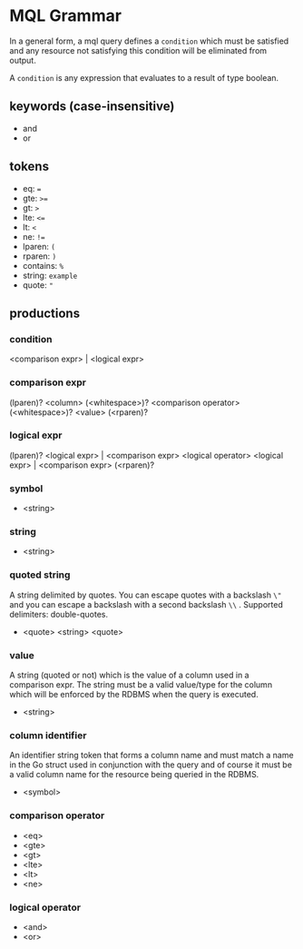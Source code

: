 # MQL Grammar

In a general form, a mql query defines a `condition` which must be satisfied and any resource not
satisfying this condition will be eliminated from output.  

A `condition` is any expression that evaluates to a result of type boolean. 

## keywords (case-insensitive)

* and
* or
  
## tokens

* eq: `=`
* gte: `>=`
* gt: `>`
* lte: `<=`
* lt: `<`
* ne: `!=`
* lparen: `(`
* rparen: `)`
* contains: `%`
* string: `example`
* quote: `"`

## productions

### condition

\<comparison expr> | \<logical expr>

### comparison expr

(lparen)? \<column> (\<whitespace>)? \<comparison operator> (\<whitespace>)?
\<value> (\<rparen)?

### logical expr

(lparen)? \<logical expr> | \<comparison expr> \<logical operator> \<logical expr> |
\<comparison expr> (\<rparen)?

### symbol

* \<string>

### string

* \<string>

### quoted string

A string delimited by quotes.  You can escape quotes with a backslash `\"` and
you can escape a backslash with a second backslash `\\` . Supported delimiters:
double-quotes.

* \<quote> \<string> \<quote>

### value

A string (quoted or not) which is the value of a column used in a comparison
expr.  The string must be a valid value/type for the column which will be
enforced by the RDBMS when the query is executed.

* \<string>

### column identifier

An identifier string token that forms a column name and must match a name in the
Go struct used in conjunction with the query and of course it must be a valid
column name for the resource being queried in the RDBMS.

* \<symbol>

### comparison operator

* \<eq>
* \<gte>
* \<gt>
* \<lte>
* \<lt>
* \<ne>

### logical operator

* \<and>
* \<or>
